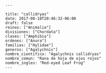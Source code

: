 
      ---

      title: "callidryas"
      date: 2017-08-18T20:46:32-06:00
      draft: false
      reinos: ["Animalia"]
      divisiones: ["Chordata"]
      clases: ["Amphibia"]
      ordenes: ["Anura"]
      familias: ["Hylidae"]
      generos: ["Agalychnis"]
      nombre_cientifico: "Agalychnis callidryas"
      nombre_comun: "Rana de hoja de ojos rojos"
      nombre_ingles: "Red-eyed Leaf Frog"
      ---

      
